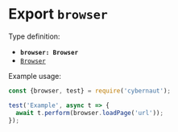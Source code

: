 # Export `browser`

Type definition:

* **`browser: Browser`**
* [`Browser`](../interfaces/browser.md)

Example usage:

```js
const {browser, test} = require('cybernaut');

test('Example', async t => {
  await t.perform(browser.loadPage('url'));
});
```
